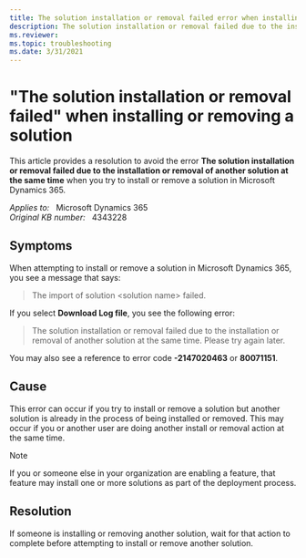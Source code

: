 ```yaml
---
title: The solution installation or removal failed error when installing or removing a solution
description: The solution installation or removal failed due to the installation or removal of another solution at the same time - this error occurs when you try to install or remove a solution in Microsoft Dynamics 365.
ms.reviewer:  
ms.topic: troubleshooting
ms.date: 3/31/2021
---
```

# "The solution installation or removal failed" when installing or removing a solution

This article provides a resolution to avoid the error **The solution installation or removal failed due to the installation or removal of another solution at the same time** when you try to install or remove a solution in Microsoft Dynamics 365.

_Applies to:_ &nbsp; Microsoft Dynamics 365  
_Original KB number:_ &nbsp; 4343228

## Symptoms

When attempting to install or remove a solution in Microsoft Dynamics 365, you see a message that says:

> The import of solution \<solution name> failed.

If you select **Download Log file**, you see the following error:

> The solution installation or removal failed due to the installation or removal of another solution at the same time. Please try again later.

You may also see a reference to error code **-2147020463** or **80071151**.

## Cause

This error can occur if you try to install or remove a solution but another solution is already in the process of being installed or removed. This may occur if you or another user are doing another install or removal action at the same time.

> [!NOTE]
> If you or someone else in your organization are enabling a feature, that feature may install one or more solutions as part of the deployment process.

## Resolution

If someone is installing or removing another solution, wait for that action to complete before attempting to install or remove another solution.
